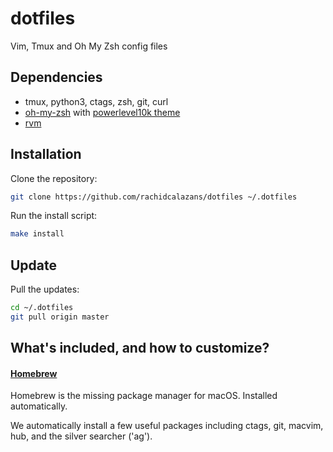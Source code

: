 # dotfiles
Vim, Tmux and Oh My Zsh config files

## Dependencies

- tmux, python3, ctags, zsh, git, curl
- [oh-my-zsh](https://ohmyz.sh/#install) with [powerlevel10k theme](https://github.com/romkatv/powerlevel10k#oh-my-zsh)
- [rvm](https://rvm.io/rvm/install)


## Installation

Clone the repository:

```bash
git clone https://github.com/rachidcalazans/dotfiles ~/.dotfiles
```

Run the install script:

```bash
make install
```

## Update

Pull the updates:

```bash
cd ~/.dotfiles
git pull origin master
```

## What's included, and how to customize?

#### [Homebrew](https://brew.sh/index_pt-br)

Homebrew is the missing package manager for macOS. Installed automatically.

We automatically install a few useful packages including ctags, git, macvim, hub, and the silver searcher ('ag').
